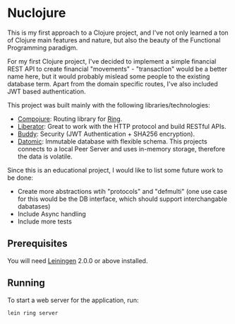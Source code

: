 # Nuclojure

This is my first approach to a Clojure project, and I've not only learned a ton of Clojure main features and nature, but also the beauty of the Functional Programming paradigm.

For my first Clojure project, I've decided to implement a simple financial REST API to create financial "movements" - "transaction" would be a better name here, but it would probably mislead some people to the existing database term. Apart from the domain specific routes, I've also included JWT based authentication.

This project was built mainly with the following libraries/technologies:

- [Compojure](https://github.com/weavejester/compojure): Routing library for [Ring](https://github.com/ring-clojure/ring).
- [Liberator](https://github.com/clojure-liberator/liberator): Great to work with the HTTP protocol and build RESTful APIs.
- [Buddy](https://github.com/funcool/buddy): Security (JWT Authentication + SHA256 encryption).
- [Datomic](https://www.datomic.com/): Immutable database with flexible schema. This projects connects to a local Peer Server and uses in-memory storage, therefore the data is volatile.


Since this is an educational project, I would like to list some future work to be done:

- Create more abstractions wtih "protocols" and "defmulti" (one use case for this would be the DB interface, which should support interchangable dabatases)
- Include Async handling
- Include more tests


## Prerequisites

You will need [Leiningen][] 2.0.0 or above installed.

[leiningen]: https://github.com/technomancy/leiningen


## Running

To start a web server for the application, run:

    lein ring server
